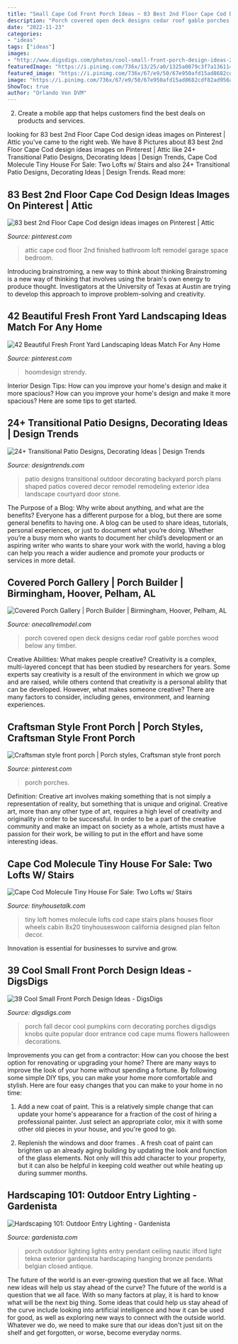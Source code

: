 ```yaml
---
title: "Small Cape Cod Front Porch Ideas ~ 83 Best 2nd Floor Cape Cod Design Ideas Images On Pinterest"
description: "Porch covered open deck designs cedar roof gable porches wood below any timber"
date: "2022-11-23"
categories:
- "ideas"
tags: ["ideas"]
images:
- "http://www.digsdigs.com/photos/cool-small-front-porch-design-ideas-2.jpg"
featuredImage: "https://i.pinimg.com/736x/13/25/a0/1325a0879c3f7a136114b1b51a20fa4b.jpg"
featured_image: "https://i.pinimg.com/736x/67/e9/50/67e950afd15ad8682cdf82ad956ab564--finished-attic.jpg"
image: "https://i.pinimg.com/736x/67/e9/50/67e950afd15ad8682cdf82ad956ab564--finished-attic.jpg"
ShowToc: true
author: "Orlando Von DVM"
---
```



2. Create a mobile app that helps customers find the best deals on products and services.

	

		
looking for 83 best 2nd Floor Cape Cod design ideas images on Pinterest | Attic you've came to the right web. We have 8 Pictures about 83 best 2nd Floor Cape Cod design ideas images on Pinterest | Attic like 24+ Transitional Patio Designs, Decorating Ideas | Design Trends, Cape Cod Molecule Tiny House For Sale: Two Lofts w/ Stairs and also 24+ Transitional Patio Designs, Decorating Ideas | Design Trends. Read more:
		
    
## 83 Best 2nd Floor Cape Cod Design Ideas Images On Pinterest | Attic

<img loading=lazy src="https://i.pinimg.com/736x/67/e9/50/67e950afd15ad8682cdf82ad956ab564--finished-attic.jpg" onerror="this.onerror=null;this.src='https://tse2.mm.bing.net/th?id=OIP.cbynRtNiNXQTiUTsrjFSWwHaJ3&amp;pid=15.1';" alt="83 best 2nd Floor Cape Cod design ideas images on Pinterest | Attic">

_Source: pinterest.com_

>attic cape cod floor 2nd finished bathroom loft remodel garage space bedroom. 

	

Introducing brainstroming, a new way to think about thinking
Brainstroming is a new way of thinking that involves using the brain's own energy to produce thought. Investigators at the University of Texas at Austin are trying to develop this approach to improve problem-solving and creativity.

    
## 42 Beautiful Fresh Front Yard Landscaping Ideas Match For Any Home

<img loading=lazy src="https://i.pinimg.com/736x/13/25/a0/1325a0879c3f7a136114b1b51a20fa4b.jpg" onerror="this.onerror=null;this.src='https://tse3.mm.bing.net/th?id=OIP.MyHNbyUUic0OTDvthCD4VQHaFj&amp;pid=15.1';" alt="42 Beautiful Fresh Front Yard Landscaping Ideas Match For Any Home">

_Source: pinterest.com_

>hoomdesign strendy. 

	

Interior Design Tips: How can you improve your home's design and make it more spacious?
How can you improve your home's design and make it more spacious? Here are some tips to get started.

    
## 24+ Transitional Patio Designs, Decorating Ideas | Design Trends

<img loading=lazy src="https://images.designtrends.com/wp-content/uploads/2016/03/31062713/Transitional-Outdoor-Patio-designs.jpg" onerror="this.onerror=null;this.src='https://tse1.mm.bing.net/th?id=OIP.kkNVlXFGFyBJPvUFOjKergHaE8&amp;pid=15.1';" alt="24+ Transitional Patio Designs, Decorating Ideas | Design Trends">

_Source: designtrends.com_

>patio designs transitional outdoor decorating backyard porch plans shaped patios covered decor remodel remodeling exterior idea landscape courtyard door stone. 

	

The Purpose of a Blog: Why write about anything, and what are the benefits?
Everyone has a different purpose for a blog, but there are some general benefits to having one. A blog can be used to share ideas, tutorials, personal experiences, or just to document what you’re doing. Whether you’re a busy mom who wants to document her child’s development or an aspiring writer who wants to share your work with the world, having a blog can help you reach a wider audience and promote your products or services in more detail.

    
## Covered Porch Gallery | Porch Builder | Birmingham, Hoover, Pelham, AL

<img loading=lazy src="http://onecallremodel.com/wp-content/uploads/covered-porch-pelham-b.jpg" onerror="this.onerror=null;this.src='https://tse3.mm.bing.net/th?id=OIP.RMB1Cqex_4wrPv6HuqWCOwHaJ4&amp;pid=15.1';" alt="Covered Porch Gallery | Porch Builder | Birmingham, Hoover, Pelham, AL">

_Source: onecallremodel.com_

>porch covered open deck designs cedar roof gable porches wood below any timber. 

	

Creative Abilities: What makes people creative?
Creativity is a complex, multi-layered concept that has been studied by researchers for years. Some experts say creativity is a result of the environment in which we grow up and are raised, while others contend that creativity is a personal ability that can be developed. However, what makes someone creative? There are many factors to consider, including genes, environment, and learning experiences.

    
## Craftsman Style Front Porch | Porch Styles, Craftsman Style Front Porch

<img loading=lazy src="https://i.pinimg.com/originals/b0/e3/7b/b0e37b2bbc1f0c9f14401970cf7b7a0f.jpg" onerror="this.onerror=null;this.src='https://tse3.mm.bing.net/th?id=OIP.T6PpUx1eg1ronOEd4bM_hwHaJ4&amp;pid=15.1';" alt="Craftsman style front porch | Porch styles, Craftsman style front porch">

_Source: pinterest.com_

>porch porches. 

	

Definition: Creative art involves making something that is not simply a representation of reality, but something that is unique and original.
Creative art, more than any other type of art, requires a high level of creativity and originality in order to be successful. In order to be a part of the creative community and make an impact on society as a whole, artists must have a passion for their work, be willing to put in the effort and have some interesting ideas.

    
## Cape Cod Molecule Tiny House For Sale: Two Lofts W/ Stairs

<img loading=lazy src="http://3uceyc2o17a3g3t5a1os6ua3.wpengine.netdna-cdn.com/wp-content/uploads/molecule-tiny-homes-8x20-for-sale-004-600x905.jpg" onerror="this.onerror=null;this.src='https://tse2.mm.bing.net/th?id=OIP.vSwvwTSphq0cyNiifm7NGgHaLK&amp;pid=15.1';" alt="Cape Cod Molecule Tiny House For Sale: Two Lofts w/ Stairs">

_Source: tinyhousetalk.com_

>tiny loft homes molecule lofts cod cape stairs plans houses floor wheels cabin 8x20 tinyhouseswoon california designed plan felton decor. 

	

Innovation is essential for businesses to survive and grow.

    
## 39 Cool Small Front Porch Design Ideas - DigsDigs

<img loading=lazy src="http://www.digsdigs.com/photos/cool-small-front-porch-design-ideas-2.jpg" onerror="this.onerror=null;this.src='https://tse4.mm.bing.net/th?id=OIP.8ndoG6AhRhEmO-poO2Q_9QHaKw&amp;pid=15.1';" alt="39 Cool Small Front Porch Design Ideas - DigsDigs">

_Source: digsdigs.com_

>porch fall decor cool pumpkins corn decorating porches digsdigs knobs quite popular door entrance cod cape mums flowers halloween decorations. 

	

Improvements you can get from a contractor: How can you choose the best option for renovating or upgrading your home?
There are many ways to improve the look of your home without spending a fortune. By following some simple DIY tips, you can make your home more comfortable and stylish. Here are four easy changes that you can make to your home in no time:
1. Add a new coat of paint. This is a relatively simple change that can update your home's appearance for a fraction of the cost of hiring a professional painter. Just select an appropriate color, mix it with some other old pieces in your house, and you're good to go.

2. Replenish the windows and door frames . A fresh coat of paint can brighten up an already aging building by updating the look and function of the glass elements. Not only will this add character to your property, but it can also be helpful in keeping cold weather out while heating up during summer months.


    
## Hardscaping 101: Outdoor Entry Lighting - Gardenista

<img loading=lazy src="https://cdn.gardenista.com/wp-content/uploads/2015/04/fields/Tekna-Nautic-Lighting-Porch-Pendants-Gardensista.jpg" onerror="this.onerror=null;this.src='https://tse3.mm.bing.net/th?id=OIP.mZiVg8typdJw5yLbEQryxAHaMl&amp;pid=15.1';" alt="Hardscaping 101: Outdoor Entry Lighting - Gardenista">

_Source: gardenista.com_

>porch outdoor lighting lights entry pendant ceiling nautic ilford light tekna exterior gardenista hardscaping hanging bronze pendants belgian closed antique. 

	

The future of the world is an ever-growing question that we all face. What new ideas will help us stay ahead of the curve?
The future of the world is a question that we all face. With so many factors at play, it is hard to know what will be the next big thing. Some ideas that could help us stay ahead of the curve include looking into artificial intelligence and how it can be used for good, as well as exploring new ways to connect with the outside world. Whatever we do, we need to make sure that our ideas don't just sit on the shelf and get forgotten, or worse, become everyday norms.

